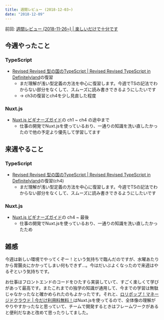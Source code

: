 ```yaml
---
title: 週間レビュー (2018-12-03~)
date: "2018-12-09"
---
```


前回: [週間レビュー (2018-11-26~) | 楽しいだけで十分です](https://yinm.info/20181202/)

## 今週やったこと

### TypeScript
- [Revised Revised 型の国のTypeScript | Revised Revised TypeScript in Definitelyland](http://typescript.ninja/typescript-in-definitelyland/)の復習
  - まだ理解が浅い型定義の方法を中心に復習します。今週でTSの記法でわからない部分をなくして、スムーズに読み書きできるようにしたいです
  - -> ch3の復習とch4を少し見直した程度

### Nuxt.js
- [Nuxt.js ビギナーズガイド](https://nuxt-beginners-guide.elevenback.jp/)の ch1 ~ ch4 の途中まで
  - 仕事の開発でNuxt.jsを使っているおり、一通りの知識を洗い直したかったので他の予定より優先して学習してます

## 来週やること

### TypeScript
- [Revised Revised 型の国のTypeScript | Revised Revised TypeScript in Definitelyland](http://typescript.ninja/typescript-in-definitelyland/)の復習(ch4)
  - まだ理解が浅い型定義の方法を中心に復習します。今週でTSの記法でわからない部分をなくして、スムーズに読み書きできるようにしたいです

### Nuxt.js
- [Nuxt.js ビギナーズガイド](https://nuxt-beginners-guide.elevenback.jp/)の ch4 ~ 最後
  - 仕事の開発でNuxt.jsを使っているおり、一通りの知識を洗い直したかったため

## 雑感

今週は新しい環境でやってくぞー！という気持ちで臨んだのですが、水曜あたりから胃腸炎にかかってしまい何もできず...。今はだいぶよくなったので来週はやるぞという気持ちです。

お仕事はフロントエンドのコードをひたすら実装していて、すごく楽しくて学びがあって最高です。またこれまでの独学の知識が通用して、今までの学習は無駄じゃなかったなと確かめられたのもよかったです。それと、[ロリポップ！マネージドクラウド | 今だけ利用料無料！](https://mc.lolipop.jp/)はNuxt.jsを使ってるので、全体像の理解がやりやすかったなと思っていて、チームで開発するときはフレームワークがあると便利だなあと改めて思ったりしてました。
